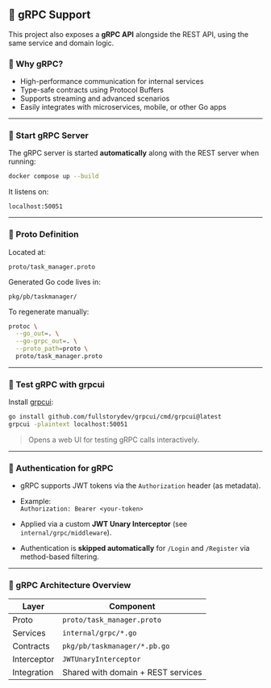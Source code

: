 ## 🔌 gRPC Support

This project also exposes a **gRPC API** alongside the REST API, using the same service and domain logic.

### 🧠 Why gRPC?

- High-performance communication for internal services
- Type-safe contracts using Protocol Buffers
- Supports streaming and advanced scenarios
- Easily integrates with microservices, mobile, or other Go apps

---

### 🚀 Start gRPC Server

The gRPC server is started **automatically** along with the REST server when running:

```bash
docker compose up --build
```

It listens on:
```
localhost:50051
```

---

### 📄 Proto Definition

Located at:
```
proto/task_manager.proto
```

Generated Go code lives in:
```
pkg/pb/taskmanager/
```

To regenerate manually:

```bash
protoc \
  --go_out=. \
  --go-grpc_out=. \
  --proto_path=proto \
  proto/task_manager.proto
```

---

### 🧪 Test gRPC with grpcui

Install [grpcui](https://github.com/fullstorydev/grpcui):

```bash
go install github.com/fullstorydev/grpcui/cmd/grpcui@latest
grpcui -plaintext localhost:50051
```

> Opens a web UI for testing gRPC calls interactively.

---

### 🔐 Authentication for gRPC

- gRPC supports JWT tokens via the `Authorization` header (as metadata).
- Example:  
  `Authorization: Bearer <your-token>`

- Applied via a custom **JWT Unary Interceptor** (see `internal/grpc/middleware`).
- Authentication is **skipped automatically** for `/Login` and `/Register` via method-based filtering.

---

### 🧬 gRPC Architecture Overview

| Layer        | Component                          |
|--------------|-------------------------------------|
| Proto        | `proto/task_manager.proto`          |
| Services     | `internal/grpc/*.go`          |
| Contracts    | `pkg/pb/taskmanager/*.pb.go`        |
| Interceptor  | `JWTUnaryInterceptor`               |
| Integration  | Shared with domain + REST services  |

